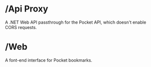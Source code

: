 # /Api Proxy
A .NET Web API passthrough for the Pocket API, which doesn't enable CORS requests.

# /Web
A font-end interface for Pocket bookmarks.


